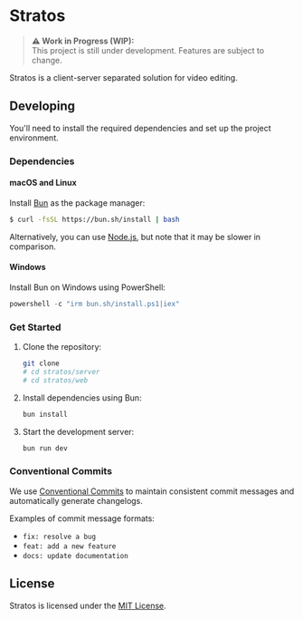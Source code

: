 # Stratos

> **⚠️ Work in Progress (WIP):**  
> This project is still under development. Features are subject to change.

Stratos is a client-server separated solution for video editing.

## Developing

You'll need to install the required dependencies and set up the project environment.

### Dependencies

#### macOS and Linux

Install [Bun](https://bun.sh/) as the package manager:

```bash
$ curl -fsSL https://bun.sh/install | bash
```

Alternatively, you can use [Node.js](https://nodejs.org/en), but note that it may be slower in comparison.

#### Windows

Install Bun on Windows using PowerShell:

```powershell
powershell -c "irm bun.sh/install.ps1|iex"
```

### Get Started

1. Clone the repository:

   ```bash
   git clone 
   # cd stratos/server
   # cd stratos/web
   ```

2. Install dependencies using Bun:

   ```bash
   bun install
   ```

3. Start the development server:

   ```bash
   bun run dev
   ```

### Conventional Commits

We use [Conventional Commits](https://www.conventionalcommits.org/en/v1.0.0/#summary) to maintain consistent commit messages and automatically generate changelogs.

Examples of commit message formats:

- `fix: resolve a bug`
- `feat: add a new feature`
- `docs: update documentation`

## License

Stratos is licensed under the [MIT License](LICENSE).

